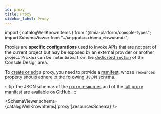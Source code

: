 ```yaml
---
id: proxy
title: Proxy
sidebar_label: Proxy
---
```


import { catalogWellKnownItems } from "@mia-platform/console-types";
import SchemaViewer from "../snippets/schema_viewer.mdx";

Proxies are **specific configurations** used to invoke APIs that are not part of the current project but may be exposed by an external provider or another project. Proxies can be instantiated from the [dedicated section](/development_suite/api-console/api-design/proxy.md) of the Console Design area.

To [create or edit](/software-catalog/items-management/overview.md) a proxy, you need to provide a [manifest](/software-catalog/items-manifest/overview.md), whose `resources` property should adhere to the following JSON schema.

:::tip
The JSON schemas of the [proxy resources](https://raw.githubusercontent.com/mia-platform/console-sdk/refs/tags/%40mia-platform/console-types%400.38.11/packages/console-types/schemas/catalog/proxy.resources.schema.json) and of the [full proxy manifest](https://raw.githubusercontent.com/mia-platform/console-sdk/refs/tags/%40mia-platform/console-types%400.38.11/packages/console-types/schemas/catalog/proxy.manifest.schema.json) are available on GitHub.
:::

<SchemaViewer schema={catalogWellKnownItems['proxy'].resourcesSchema} />
